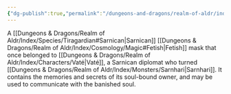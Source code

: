 ```yaml
---
{"dg-publish":true,"permalink":"/dungeons-and-dragons/realm-of-aldr/index/artifacts/sarnican-masque-vate/"}
---
```


A [[Dungeons & Dragons/Realm of Aldr/Index/Species/Tiragardian#Sarnican\|Sarnican]] [[Dungeons & Dragons/Realm of Aldr/Index/Cosmology/Magic#Fetish\|Fetish]] mask that once belonged to [[Dungeons & Dragons/Realm of Aldr/Index/Characters/Vaté\|Vaté]], a Sarnican diplomat who turned [[Dungeons & Dragons/Realm of Aldr/Index/Monsters/Sarnhari\|Sarnhari]]. It contains the memories and secrets of its soul-bound owner, and may be used to communicate with the banished soul.